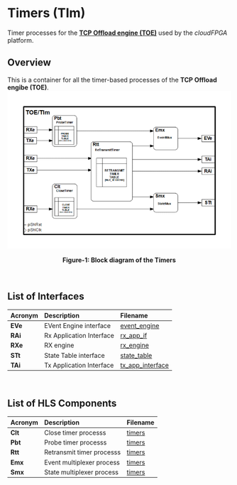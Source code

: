 # Timers (TIm)

Timer processes for the **[TCP Offload engine (TOE)](https://github.com/cloudFPGA/cFDK/blob/master/DOC/NTS/./TOE.md)** used by the *cloudFPGA* platform. 

## Overview
This is a container for all the timer-based processes of the **TCP Offload engibe (TOE)**.
![Block diagram of the TOE/TIm](https://github.com/cloudFPGA/cFDK/blob/master/DOC/NTS/./images/Fig-TOE-TIm-Structure.bmp?raw=true#center)
<p align="center"><b>Figure-1: Block diagram of the Timers</b></p>
<br>

## List of Interfaces

| Acronym         | Description                                           | Filename
|:----------------|:------------------------------------------------------|:--------------
|  **EVe**        | EVent Engine interface                                | [event_engine](../../SRA/LIB/SHELL/LIB/hls/toe/src/event_engine/event_engine.cpp)
|  **RAi**        | Rx Application Interface                              | [rx_app_if](../../SRA/LIB/SHELL/LIB/hls/toe/src/rx_app_if/rx_app_if.cpp)
|  **RXe**        | RX engine                                             | [rx_engine](../../SRA/LIB/SHELL/LIB/hls/toe/src/rx_engine/src/rx_engine.cpp)
|  **STt**        | State Table interface                                 | [state_table](../../SRA/LIB/SHELL/LIB/hls/toe/src/state_table/state_table.cpp)
|  **TAi**        | Tx Application Interface                              | [tx_app_interface](../../SRA/LIB/SHELL/LIB/hls/toe/src/tx_app_interface/tx_app_interface.cpp)

<br>

## List of HLS Components

| Acronym         | Description                                           | Filename
|:----------------|:------------------------------------------------------|:--------------
| **Clt**         | Close timer processs                                  | [timers](../../SRA/LIB/SHELL/LIB/hls/toe/src/timers/timers.cpp)
| **Pbt**         | Probe timer processs                                  | [timers](../../SRA/LIB/SHELL/LIB/hls/toe/src/timers/timers.cpp)
| **Rtt**         | Retransmit timer processs                             | [timers](../../SRA/LIB/SHELL/LIB/hls/toe/src/timers/timers.cpp)
| **Emx**         | Event multiplexer process                             | [timers](../../SRA/LIB/SHELL/LIB/hls/toe/src/timers/timers.cpp)
| **Smx**         | State multiplexer process                             | [timers](../../SRA/LIB/SHELL/LIB/hls/toe/src/timers/timers.cpp)

<br>
